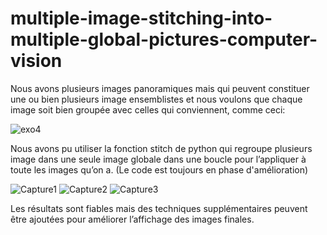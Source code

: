 # multiple-image-stitching-into-multiple-global-pictures-computer-vision

Nous avons plusieurs images panoramiques mais qui peuvent constituer une ou bien plusieurs image ensemblistes et nous voulons que chaque image soit bien groupée avec celles qui conviennent, comme ceci:

![exo4](https://user-images.githubusercontent.com/68650014/196007239-534c67d7-669d-4e7c-8a8c-57c66dd89676.PNG)

Nous avons pu utiliser la fonction stitch de python qui regroupe plusieurs image dans une seule image globale dans une boucle pour l’appliquer à toute les images qu’on a.
(Le code est toujours en phase d'amélioration)

![Capture1](https://user-images.githubusercontent.com/68650014/196007349-a05ec54f-8cb5-4139-bb5d-4789267f7ba6.PNG)
![Capture2](https://user-images.githubusercontent.com/68650014/196007352-fde221b2-6726-46cd-9fa6-882735eb0cd7.PNG)
![Capture3](https://user-images.githubusercontent.com/68650014/196007356-04180c8e-51d6-444c-b819-01bd3bcd827c.PNG)

Les résultats sont fiables mais des techniques supplémentaires peuvent être ajoutées pour améliorer l’affichage des images finales.
